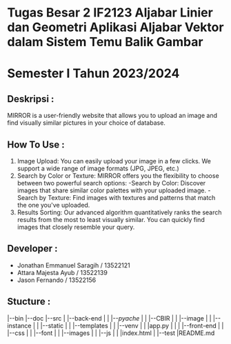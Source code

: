 # Tugas Besar 2 IF2123 Aljabar Linier dan Geometri Aplikasi Aljabar Vektor dalam Sistem Temu Balik Gambar 
# Semester I Tahun 2023/2024

## Deskripsi :
MIRROR is a user-friendly website that allows you to upload an image and find visually similar pictures in your choice of database.

## How To Use :
1. Image Upload: You can easily upload your image in a few clicks. We support a wide range of image formats (JPG, JPEG, etc.)
2. Search by Color or Texture: MIRROR offers you the flexibility to choose between two powerful search options:
-Search by Color: Discover images that share similar color palettes with your uploaded image. 
-Search by Texture: Find images with textures and patterns that match the one you've uploaded. 
3. Results Sorting: Our advanced algorithm quantitatively ranks the search results from the most to least visually similar. You can quickly find images that closely resemble your query.

## Developer :
- Jonathan Emmanuel Saragih / 13522121
- Attara Majesta Ayub       / 13522139
- Jason Fernando            / 13522156

## Stucture :
|--bin
|--doc
|--src
|   |--back-end
|   |      |--_pyache_
|   |      |--CBIR
|   |      |--image
|   |      |--instance
|   |      |--static
|   |      |--templates
|   |      |--venv
|   |      |app.py
|   |
|   |--front-end
|   |      |--css
|   |      |--font
|   |      |--images
|   |      |--js
|   |      |index.html
|
|--test
|README.md